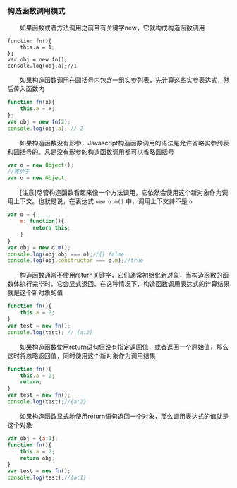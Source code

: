### 构造函数调用模式

　　如果函数或者方法调用之前带有关键字new，它就构成构造函数调用

```
function fn(){
    this.a = 1;
};
var obj = new fn();
console.log(obj.a);//1

```

　　如果构造函数调用在圆括号内包含一组实参列表，先计算这些实参表达式，然后传入函数内

```javascript
function fn(x){
    this.a = x;
};
var obj = new fn(2);
console.log(obj.a); // 2
```

　　如果构造函数没有形参，Javascript构造函数调用的语法是允许省略实参列表和圆括号的。凡是没有形参的构造函数调用都可以省略圆括号

```javascript
var o = new Object();
//等价于
var o = new Object;
```

　　[注意]尽管构造函数看起来像一个方法调用，它依然会使用这个新对象作为调用上下文。也就是说，在表达式 `new o.m()` 中，调用上下文并不是 `o`

```javascript
var o = {
    m: function(){
        return this;
    }
}
var obj = new o.m();
console.log(obj,obj === o);//{} false
console.log(obj.constructor === o.m);//true
```

　　构造函数通常不使用return关键字，它们通常初始化新对象，当构造函数的函数体执行完毕时，它会显式返回。在这种情况下，构造函数调用表达式的计算结果就是这个新对象的值

```javascript
function fn(){
    this.a = 2;
}
var test = new fn();
console.log(test); // {a:2}
```

　　如果构造函数使用return语句但没有指定返回值，或者返回一个原始值，那么这时将忽略返回值，同时使用这个新对象作为调用结果

```javascript
function fn(){
    this.a = 2;
    return;
}
var test = new fn();
console.log(test);//{a:2}
```

　　如果构造函数显式地使用return语句返回一个对象，那么调用表达式的值就是这个对象

```javascript
var obj = {a:1};
function fn(){
    this.a = 2;
    return obj;
}
var test = new fn();
console.log(test);//{a:1}
```

